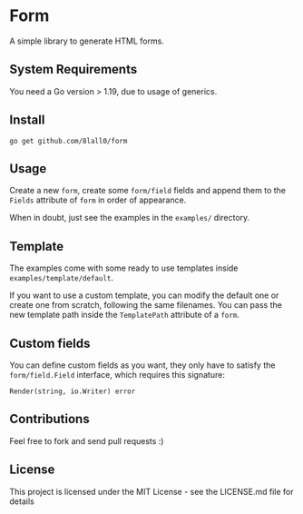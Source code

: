 # Form
A simple library to generate HTML forms.

## System Requirements
You need a Go version > 1.19, due to usage of generics.

## Install
`go get github.com/8lall0/form`

## Usage
Create a new `form`, create some `form/field` fields and append them to the `Fields` attribute of `form` in order of appearance.

When in doubt, just see the examples in the `examples/` directory.

## Template
The examples come with some ready to use templates inside `examples/template/default`.

If you want to use a custom template, you can modify the default one or create one from scratch, following the same filenames. You can pass the new template path inside the `TemplatePath` attribute of a `form`.

## Custom fields
You can define custom fields as you want, they only have to satisfy the `form/field.Field` interface, which requires this signature:

`Render(string, io.Writer) error`

## Contributions
Feel free to fork and send pull requests :)

## License
This project is licensed under the MIT License - see the LICENSE.md file for details